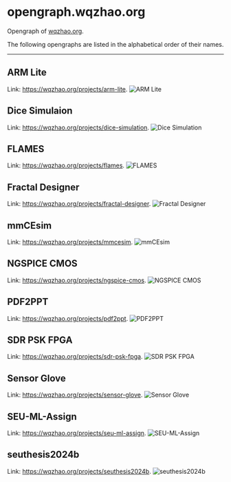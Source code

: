 # opengraph.wqzhao.org
Opengraph of [wqzhao.org](https://wqzhao.org).

The following opengraphs are listed in the alphabetical order of their names.
***

## ARM Lite
Link: https://wqzhao.org/projects/arm-lite.
![ARM Lite](arm-lite.png)

## Dice Simulaion
Link: https://wqzhao.org/projects/dice-simulation.
![Dice Simulation](dice-simulation.png)

## FLAMES
Link: https://wqzhao.org/projects/flames.
![FLAMES](flames.png)

## Fractal Designer
Link: https://wqzhao.org/projects/fractal-designer.
![Fractal Designer](fractal-designer.png)

## mmCEsim
Link: https://wqzhao.org/projects/mmcesim.
![mmCEsim](mmcesim.png)

## NGSPICE CMOS
Link: https://wqzhao.org/projects/ngspice-cmos.
![NGSPICE CMOS](ngspice-cmos.png)

## PDF2PPT
Link: https://wqzhao.org/projects/pdf2ppt.
![PDF2PPT](pdf2ppt.png)

## SDR PSK FPGA
Link: https://wqzhao.org/projects/sdr-psk-fpga.
![SDR PSK FPGA](sdr-psk-fpga.png)

## Sensor Glove
Link: https://wqzhao.org/projects/sensor-glove.
![Sensor Glove](sensor-glove.png)

## SEU-ML-Assign
Link: https://wqzhao.org/projects/seu-ml-assign.
![SEU-ML-Assign](seu-ml-assign.png)

## seuthesis2024b
Link: https://wqzhao.org/projects/seuthesis2024b.
![seuthesis2024b](seuthesis2024b.png)
